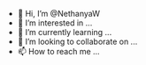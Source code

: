 - 👋 Hi, I’m @NethanyaW
- 👀 I’m interested in ...
- 🌱 I’m currently learning ...
- 💞️ I’m looking to collaborate on ...
- 📫 How to reach me ...

<!---
NethanyaW/NethanyaW is a ✨ special ✨ repository because its `README.md` (this file) appears on your GitHub profile.
You can click the Preview link to take a look at your changes.
--->
